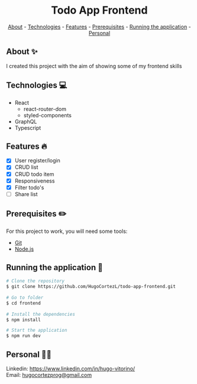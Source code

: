<h1 align="center"> Todo App Frontend</h1>

<nav align="center">
    <a href="#about">About</a>
    - <a href="#technologies">Technologies</a>
    - <a href="#Features">Features</a>
    - <a href="#pre">Prerequisites</a>
    - <a href="#running">Running the application</a>
    - <a href="#personal">Personal</a>
</nav>
 
<h2 id="about">About ✨</h2>
 
I created this project with the aim of showing some of my frontend skills
 
<h2 id="technologies">Technologies 💻</h2>
 
- React
    - react-router-dom
    - styled-components
- GraphQL
- Typescript
 
<h2 id="Features">Features 🔥</h2>

* [X] User register/login
* [X] CRUD list
* [X] CRUD todo item
* [X] Responsiveness
* [X] Filter todo's
* [ ] Share list

<h2 id="pre">Prerequisites ✏️</h2>
 
For this project to work, you will need some tools:

* [Git](https://git-scm.com/downloads)
* [Node.js](https://nodejs.org/en/download/)
 
<h2 id="running">Running the application 🎲</h2>

 
```bash
# Clone the repository
$ git clone https://github.com/HugoCortezL/todo-app-frontend.git
 
# Go to folder
$ cd frontend
 
# Install the dependencies
$ npm install

# Start the application
$ npm run dev
```
 
<h2 id="personal">Personal 🙋‍♂️</h2>
 
Linkedin: https://www.linkedin.com/in/hugo-vitorino/
</br>
Email: hugocortezprog@gmail.com